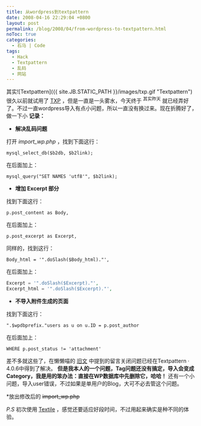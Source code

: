 ```yaml
---
title: 从wordpress到textpattern
date: 2008-04-16 22:29:04 +0800
layout: post
permalink: /blog/2008/04/from-wordpress-to-textpattern.html
noToc: true
categories:
  - 石马 | Code
tags:
  - Hack
  - Textpattern
  - 乱码
  - 网站
---
```

其实<span class="right">![Textpattern]({{ site.JB.STATIC_PATH }}/images/txp.gif "Textpattern")</span>很久以前就试用了 [TXP][1] ，但是一直是一头雾水，今天终于 <sup>其实昨天</sup> 就已经弄好了。不过一直wordpress导入有点小问题，所以一直没有换过来。现在折腾好了，做一下小 **记录：**

* **解决乱码问题**

打开 *import_wp.php* ，找到下面这行：

`mysql_select_db($b2db, $b2link);`

在后面加上：

`mysql_query("SET NAMES 'utf8'", $b2link);`

* **增加 Excerpt 部分**

找到下面这行：

`p.post_content as Body,`

在后面加上：

`p.post_excerpt as Excerpt,`

同样的，找到这行：

`Body_html = '".doSlash($Body_html)."',`

在后面加上：

```php
Excerpt = '".doSlash($Excerpt)."',
Excerpt_html = '".doSlash($Excerpt)."',
```

* **不导入附件生成的页面**

找到下面这行：

`".$wpdbprefix."users as u on u.ID = p.post_author`

在后面加上：

`WHERE p.post_status != 'attachment'`

差不多就这些了，在懒懒喵的 [旧文][2] 中提到的留言关闭问题已经在Textpattern · 4.0.6中得到了解决。 **但是我本人的一个问题，Tag问题还没有搞定，导入会变成Category，我是用的笨办法：直接在WP数据库中先删除它，哈哈！** 还有一个小问题，导入user错误，不过如果是单用户的Blog，大可不必去管这个问题。

*放出修改后的 <del>import_wp.php</del>

*P.S* 初次使用 [Textile][3] ，感觉还要适应好段时间，不过用起来确实是种不同的体验。

 [1]: http://textpattern.com/
 [2]: http://blog.nahoya.com/archives/2006_09/129
 [3]: http://textile.thresholdstate.com/